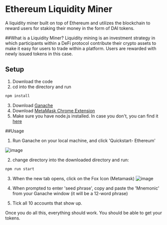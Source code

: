 # Ethereum Liquidity Miner
A liquidity miner built on top of Ethereum and utilizes the blockchain to reward users for staking their money in the form of DAI tokens.

##What is a Liquidity Miner?
Liquidity mining is an investment strategy in which participants within a DeFi protocol contribute their crypto assets to make it easy for users to trade within a platform. Users are rewarded with newly issued tokens in this case.

## Setup
1. Download the code
2. cd into the directory and run
```bash
npm install
```
3. Download [Ganache](https://www.trufflesuite.com/ganache)
4. Download [MetaMask Chrome Extension](https://metamask.io/download)
5. Make sure you have node.js installed. In case you don't, you can find it [here](https://nodejs.org/en)

##Usage
1. Run Ganache on your local machine, and click 'Quickstart- Ethereum'

![image](https://user-images.githubusercontent.com/58358179/115342179-b1fbd080-a15e-11eb-9097-bdc9b9c4e08f.png)

2. change directory into the downloaded directory and run:
```bash
npm run start
```
3. When the new tab opens, click on the Fox Icon (Metamask)
![image](https://user-images.githubusercontent.com/58358179/115343040-19665000-a160-11eb-977a-ae3bc94122dc.png)

4. When prompted to enter 'seed phrase', copy and paste the 'Mnemonic' from your Ganache window (it will be a 12-word phrase)

5. Tick all 10 accounts that show up. 

Once you do all this, everything should work. You should be able to get your tokens.




